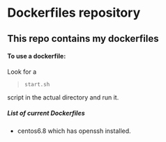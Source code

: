 # Dockerfiles repository
## This repo contains my dockerfiles


#### To use a dockerfile:
 Look for a
> `start.sh`

script in the actual directory and run it.

##### List of current Dockerfiles
* centos6.8 which has openssh installed.